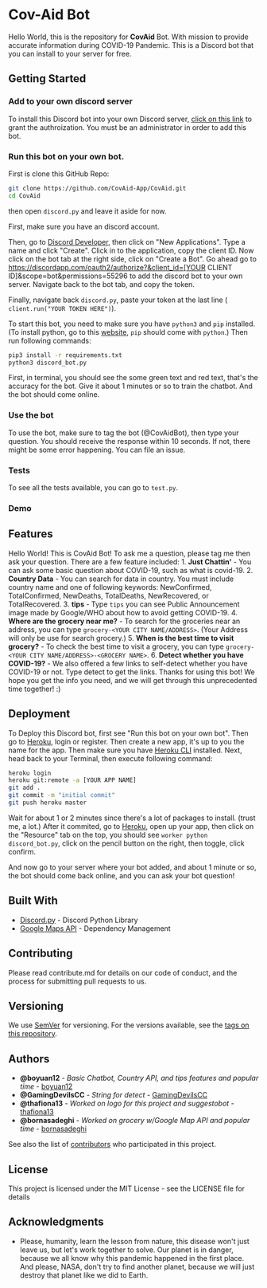 # Cov-Aid Bot

Hello World, this is the repository for **CovAid** Bot. With mission to provide accurate information during COVID-19 Pandemic. This is a Discord bot that you can install to your server for free. 

## Getting Started

### Add to your own discord server
To install this Discord bot into your own Discord server, [click on this link](https://discordapp.com/oauth2/authorize?&client_id=701186191940255785&scope=bot&permissions=55296) to grant the authroization. You must be an administrator in order to add this bot. 

### Run this bot on your own bot.
First is clone this GitHub Repo:
```bash
git clone https://github.com/CovAid-App/CovAid.git
cd CovAid
```
then open `discord.py` and leave it aside for now.

First, make sure you have an discord account.

Then, go to [Discord Developer](https://discordapp.com/developers/applications), then click on "New Applications". Type a name and click "Create". Click in to the application, copy the client ID. Now click on the bot tab at the right side, click on "Create a Bot". Go ahead go to https://discordapp.com/oauth2/authorize?&client_id=[YOUR CLIENT ID]&scope=bot&permissions=55296 to add the discord bot to your own server. Navigate back to the bot tab, and copy the token.

Finally, navigate back `discord.py`, paste your token at the last line ( `client.run("YOUR TOKEN HERE")`).

To start this bot, you need to make sure you have `python3` and `pip` installed. (To install python, go to this [website](https://python.org), `pip` should come with `python`.) Then run following commands:
```bash
pip3 install -r requirements.txt
python3 discord_bot.py
```

First, in terminal, you should see the some green text and red text, that's the accuracy for the bot. Give it about 1 minutes or so to train the chatbot. And the bot should come online. 

### Use the bot
To use the bot, make sure to tag the bot (@CovAidBot), then type your question. You should receive the response within 10 seconds. If not, there might be some error happening. You can file an issue.

### Tests
To see all the tests available, you can go to `test.py`.

### Demo

## Features
Hello World! This is CovAid Bot! To ask me a question, please tag me then ask your question. There are a few feature included:
    1. **Just Chattin'** - You can ask some basic question about COVID-19, such as what is covid-19.
    2. **Country Data** - You can search for data in country. You must include country name and one of following keywords: NewConfirmed, TotalConfirmed, NewDeaths, TotalDeaths, NewRecovered, or TotalRecovered.
    3. **tips** -  Type `tips` you can see Public Announcement image made by Google/WHO about how to avoid getting COVID-19.
    4. **Where are the grocery near me?** - To search for the groceries near an address, you can type `grocery-<YOUR CITY NAME/ADDRESS>`. (Your Address will only be use for search grocery.)
    5. **When is the best time to visit grocery?** - To check the best time to visit a grocery, you can type `grocery-<YOUR CITY NAME/ADDRESS>-<GROCERY NAME>`.
    6. **Detect whether you have COVID-19?** - We also offered a few links to self-detect whether you have COVID-19 or not. Type detect to get the links.
Thanks for using this bot! We hope you get the info you need, and we will get through this unprecedented time together! :)

## Deployment

To Deploy this Discord bot, first see "Run this bot on your own bot".
Then go to [Heroku](https://heroku.com), login or register. Then create a new app, it's up to you the name for the app. Then make sure you have [Heroku CLI](https://devcenter.heroku.com/articles/heroku-cli#download-and-install) installed. Next, head back to your Terminal, then execute following command:
```bash
heroku login
heroku git:remote -a [YOUR APP NAME]
git add .
git commit -m "initial commit"
git push heroku master
```
Wait for about 1 or 2 minutes since there's a lot of packages to install. (trust me, a lot.) After it commited, go to [Heroku](https://heroku.com), open up your app, then click on the "Resource" tab on the top, you should see `worker python discord_bot.py`, click on the pencil button on the right, then toggle, click confirm. 

And now go to your server where your bot added, and about 1 minute or so, the bot should come back online, and you can ask your bot question!

## Built With

* [Discord.py](https://discordpy.readthedocs.io/en/latest/) - Discord Python Library
* [Google Maps API](https://developers.google.com/maps/documentation) - Dependency Management

## Contributing

Please read contribute.md for details on our code of conduct, and the process for submitting pull requests to us.

## Versioning

We use [SemVer](http://semver.org/) for versioning. For the versions available, see the [tags on this repository](https://github.com/CovAid-App/CovAid/tags). 

## Authors

* **@boyuan12** - *Basic Chatbot, Country API, and tips features and popular time* - [boyuan12](https://github.com/boyuan12)
* **@GamingDevilsCC** - *String for detect* - [GamingDevilsCC](https://github.com/GamingDevilsCC)
* **@thafiona13** - *Worked on logo for this project and suggestobot* - [thafiona13](https://github.com/thafiona13)
* **@bornasadeghi** - *Worked on grocery w/Google Map API and popular time* - [bornasadeghi](https://github.com/bornasadeghi)

See also the list of [contributors](https://github.com/CovAid-App/CovAid/contributors) who participated in this project.

## License

This project is licensed under the MIT License - see the LICENSE file for details


## Acknowledgments

* Please, humanity, learn the lesson from nature, this disease won't just leave us, but let's work together to solve. Our planet is in danger, because we all know why this pandemic happened in the first place. And please, NASA, don't try to find another planet, because we will just destroy that planet like we did to Earth.